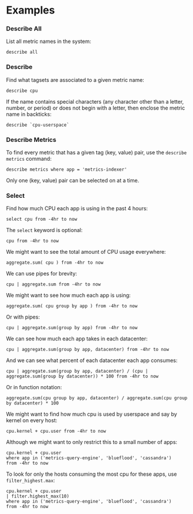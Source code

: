 # Examples

### Describe All

List all metric names in the system:

```
describe all
```

### Describe

Find what tagsets are associated to a given metric name:

```
describe cpu
```

If the name contains special characters (any character other than a letter, number, or period) or does not begin with a letter, then enclose the metric name in backticks:

```
describe `cpu-userspace`
```

### Describe Metrics

To find every metric that has a given tag (key, value) pair, use the `describe metrics` command:

```
describe metrics where app = 'metrics-indexer'
```

Only one (key, value) pair can be selected on at a time.

### Select

Find how much CPU each app is using in the past 4 hours:

```
select cpu from -4hr to now
```

The `select` keyword is optional:

```
cpu from -4hr to now
```

We might want to see the total amount of CPU usage everywhere:

```
aggregate.sum( cpu ) from -4hr to now
```

We can use pipes for brevity:

```
cpu | aggregate.sum from -4hr to now
```

We might want to see how much each app is using:

```
aggregate.sum( cpu group by app ) from -4hr to now
```

Or with pipes:

```
cpu | aggregate.sum(group by app) from -4hr to now
```

We can see how much each app takes in each datacenter:

```
cpu | aggregate.sum(group by app, datacenter) from -4hr to now
```

And we can see what percent of each datacenter each app consumes:

```
cpu | aggregate.sum(group by app, datacenter) / (cpu | aggregate.sum(group by datacenter)) * 100 from -4hr to now
```

Or in function notation:

```
aggregate.sum(cpu group by app, datacenter) / aggregate.sum(cpu group by datacenter) * 100
```

We might want to find how much cpu is used by userspace and say by kernel on every host:

```
cpu.kernel + cpu.user from -4hr to now
```

Although we might want to only restrict this to a small number of apps:

```
cpu.kernel + cpu.user
where app in ('metrics-query-engine', 'blueflood', 'cassandra')
from -4hr to now
```

To look for only the hosts consuming the most cpu for these apps, use `filter_highest.max`:

```
cpu.kernel + cpu.user
| filter.highest_max(10)
where app in ('metrics-query-engine', 'blueflood', 'cassandra')
from -4hr to now
```

